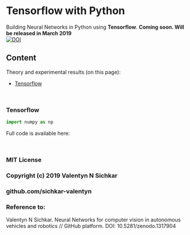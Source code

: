 # Tensorflow with Python
Building Neural Networks in Python using <b>Tensorflow</b>. **Coming soon. Will be released in March 2019**
<br/>[![DOI](https://zenodo.org/badge/DOI/10.5281/zenodo.1317904.svg)](https://doi.org/10.5281/zenodo.1317904)

## Content
Theory and experimental results (on this page):

* [Tensorflow](#tensorflow)

<br/>

### <a id="tensorflow">Tensorflow</a>


```py
import numpy as np
```

Full code is available here: 

<br/>

### MIT License
### Copyright (c) 2019 Valentyn N Sichkar
### github.com/sichkar-valentyn
### Reference to:
Valentyn N Sichkar. Neural Networks for computer vision in autonomous vehicles and robotics // GitHub platform. DOI: 10.5281/zenodo.1317904
